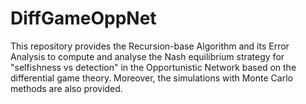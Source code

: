 # DiffGameOppNet

This repository provides the Recursion-base Algorithm and its Error Analysis to compute and analyse the Nash equilibrium strategy for "selfishness vs detection" in the Opportunistic Network based on the differential game theory. Moreover, the simulations with Monte Carlo methods are also provided.

